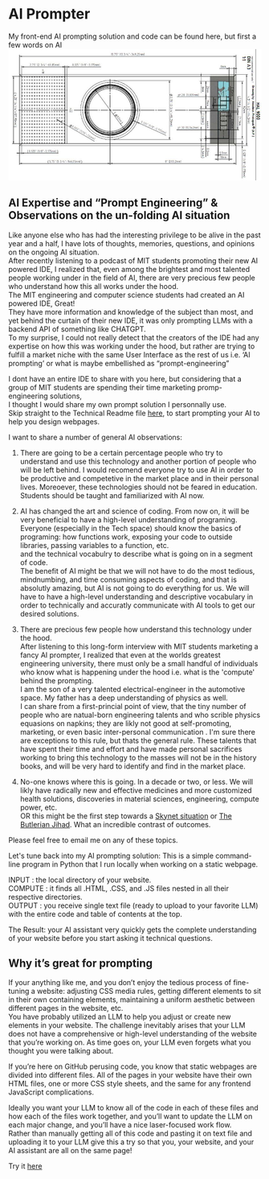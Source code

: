 # AI Prompter
My front-end AI prompting solution and code can be found here, but first a few words on AI
![](ReadMe_Files/hall9000.jpg)


## AI Expertise and “Prompt Engineering” & Observations on the un-folding AI situation
Like anyone else who has had the interesting privilege to be alive in the past year and a half, I have lots of thoughts, memories, questions, and opinions on the ongoing AI situation. \
After recently listening to a podcast of MIT students promoting their new AI powered IDE, I realized that, even among the brightest and most talented people working under in the field of AI, there are very precious few people who understand how this all works under the hood. \
The MIT engineering and computer science students had created an AI powered IDE, Great! \
They have more information and knowledge of the subject than most, and yet behind the curtain of their new IDE, it was only prompting LLMs with a backend API of something like CHATGPT. \
To my surprise, I could not really detect that the creators of the IDE had any expertise on how this was working under the hood, but rather are trying to fulfill a market niche with the same User Interface as the rest of us i.e. ‘AI prompting’ or what is maybe embellished as “prompt-engineering”

I dont have an entire IDE to share with you here, but considering that a group of MIT students are spending their time marketing promp-engineering solutions, \
I thought I would share my own prompt solution I personnally use. \
Skip straight to the Technical Readme file [here](README-TECH.md), to start prompting your AI to help you design webpages.

I want to share a number of general AI observations:
1) There are going to be a certain percentage people who try to understand and use this technology and another portion of people who will be left behind.  I would recomend everyone try to use AI in order to be productive and competetive in the market place and in their personal lives.  Moreoever, these technologies should not be feared in education.  Students should be taught and familiarized with AI now.
2) AI has changed the art and science of coding.  From now on, it will be very beneficial to have a high-level understanding of programing.  Everyone (especially in the Tech space) should know the basics of programing: how functions work, exposing your code to outside libraries, passing variables to a function, etc. \
and the technical vocabulry to describe what is going on in a segment of code. \
The benefit of AI might be that we will not have to do the most tedious, mindnumbing, and time consuming aspects of coding, and that is absolutly amazing, but AI is not going to do everything for us. 
We will have to have a high-level understanding and descriptive vocabulary in order to technically and accuratly communicate with AI tools to get our desired solutions.  

4) There are precious few people how understand this technology under the hood. \
   After listening to this long-form interview with MIT students marketing a fancy AI prompter, I realized that even at the worlds greatest engineering university, there must only be a small handful of individuals who know what is happening under the hood i.e. what is the 'compute' behind the prompting. \
I am the son of a very talented electrical-engineer in the automotive space.  My father has a deep understanding of physics as well. \
I can share from a first-princial point of view, that the tiny number of people who are natual-born engineering talents and who scrible physics equasions on napkins; they are likly not good at self-promoting, marketing, or even basic inter-personal communication .  I'm sure there are exceptions to this rule, but thats the general rule.  These talents that have spent their time and effort and have made personal sacrifices working to bring this technology to the masses will not be in the history books, and will be very hard to identify and find in the market place.

5) No-one knows where this is going.  In a decade or two, or less.  We will likly have radically new and effective medicines and more customized health solutions, discoveries in material sciences, engineering, compute power, etc. \
OR this might be the first step towards a [Skynet situation](https://en.wikipedia.org/wiki/Skynet_(Terminator)) or [The Butlerian Jihad](https://en.wikipedia.org/wiki/Dune_(franchise)#The_Butlerian_Jihad).  What an incredible contrast of outcomes.

Please feel free to email me on any of these topics. 

Let's tune back into my AI prompting solution:
This is a simple command-line program in Python that I run locally when working on a static webpage. 

INPUT : the local directory of your website. \
COMPUTE : it finds all .HTML, .CSS, and .JS files nested in all their respective directories. \
OUTPUT : you receive single text file (ready to upload to your favorite LLM) with the entire code and table of contents at the top.

The Result: your AI assistant very quickly gets the complete understanding of your website before you start asking it technical questions. 



## Why it’s great for prompting
If your anything like me, and you don’t enjoy the tedious process of fine-tuning a website: adjusting CSS media rules, getting different elements to sit in their own containing elements, maintaining a uniform aesthetic between different pages in the website, etc.\
You have probably utilized an LLM to help you adjust or create new elements in your website.  The challenge inevitably arises that your LLM does not have a comprehensive or high-level understanding of the website that you’re working on.  As time goes on, your LLM even forgets what you thought you were talking about. 

If you’re here on GitHub perusing code, you know that static webpages are divided into different files.  All of the pages in your website have their own HTML files, one or more CSS style sheets, and the same for any frontend JavaScript complications.  

Ideally you want your LLM to know all of the code in each of these files and how each of the files work together, and you’ll want to update the LLM on each major change, and you’ll have a nice laser-focused work flow. \
Rather than manually getting all of this code and pasting it on text file and uploading it to your LLM give this a try so that you, your website, and your AI assistant are all on the same page! 

Try it [here](README-TECH.md)
